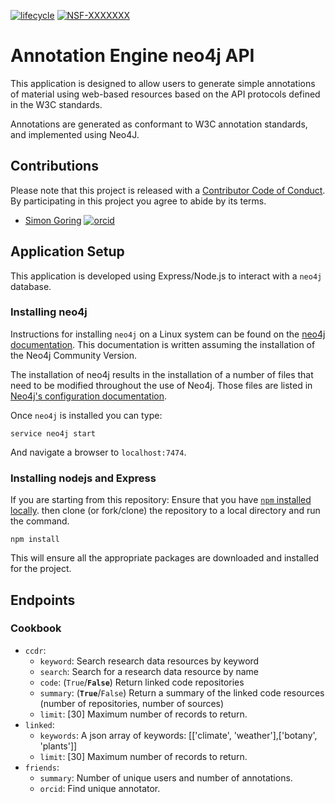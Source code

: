 [![lifecycle](https://img.shields.io/badge/lifecycle-experimental-orange.svg)](https://www.tidyverse.org/lifecycle/#experimental)
[![NSF-XXXXXXX](https://img.shields.io/badge/NSF-1928366-blue.svg)](https://nsf.gov/awardsearch/showAward?AWD_ID=1928366)

# Annotation Engine neo4j API

This application is designed to allow users to generate simple annotations of material using web-based resources based on the API protocols defined in the W3C standards.

Annotations are generated as conformant to W3C annotation standards, and implemented using Neo4J.

## Contributions

Please note that this project is released with a [Contributor Code of Conduct](CODE_OF_CONDUCT.md). By participating in this project you agree to abide by its terms.

*   [Simon Goring](http://goring.org) [![orcid](https://img.shields.io/badge/orcid-0000--0002--2700--4605-brightgreen.svg)](https://orcid.org/0000-0002-2700-4605)

## Application Setup

This application is developed using Express/Node.js to interact with a `neo4j` database.

### Installing neo4j

Instructions for installing `neo4j` on a Linux system can be found on the [neo4j documentation](https://neo4j.com/docs/operations-manual/current/installation/linux/debian/).  This documentation is written assuming the installation of the Neo4j Community Version.

The installation of neo4j results in the installation of a number of files that need to be modified throughout the use of Neo4j.  Those files are listed in [Neo4j's configuration documentation](https://neo4j.com/docs/operations-manual/current/configuration/file-locations/).

Once `neo4j` is installed you can type:

```
service neo4j start
```

And navigate a browser to `localhost:7474`.

### Installing nodejs and Express

If you are starting from this repository:  Ensure that you have [`npm` installed locally](https://www.npmjs.com/get-npm).   then clone (or fork/clone) the repository to a local directory and run the command.

```
npm install
```

This will ensure all the appropriate packages are downloaded and installed for the project.

## Endpoints

### Cookbook
* `ccdr`:
  - `keyword`: Search research data resources by keyword
  - `search`: Search for a research data resource by name
  - `code`: (`True`/**`False`**) Return linked code repositories
  - `summary`: (**`True`**/`False`) Return a summary of the linked code resources (number of repositories, number of sources)
  - `limit`: [30] Maximum number of records to return.
* `linked`:
  - `keywords`: A json array of keywords: [['climate', 'weather'],['botany', 'plants']]
  - `limit`: [30] Maximum number of records to return.
* `friends`:
  - `summary`: Number of unique users and number of annotations.
  - `orcid`: Find unique annotator.
